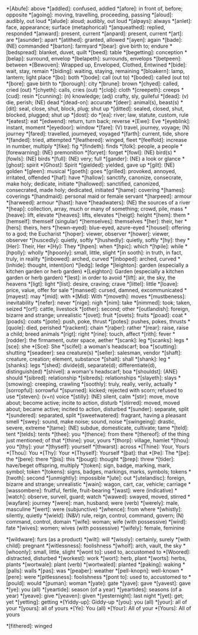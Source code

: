 <!--
Only add to this file abbreviations that only have one meaning.

Keep it in alphabetical order so that there are no duplicates.
-->

*[Abufe]: above
*[addled]: confused, addled
*[afore]: in front of, before; opposite
*[agoing]: moving, travelling, proceeding, passing
*[aloud]: audibly, out loud
*[alude]: aloud; audibly, out loud
*[alƿays]: always
*[anlet]: face, appearance; surface (metaphorical)
*[anqueathed]: replied, responded
*[anward]: present, current
*[anƿard]: present, current
*[art]: are
*[asunder]: apart
*[atithed]: granted, allowed
*[ayen]: again
*[bade]: (NE) commanded
*[barton]: farmyard
*[bear]: give birth to; endure
*[bedspread]: blanket, duvet, quilt
*[beed]: table
*[begetting]: conception
*[belap]: surround, envelop
*[belapeth]: surrounds, envelops
*[betƿeen]: between
*[Bewoven]: Wrapped up, Enveloped, Clothed, Entwined
*[bide]: wait, stay, remain
*[biding]: waiting, staying, remaining
*[bloakern]: lamp, lantern; light place
*[bo]: both
*[bode]: call (out to)
*[boded]: called (out to)
*[bore]: gave birth to
*[borough]: city
*[brune]: brown
*[chyed]: called, cried (out)
*[chyeth]: calls, cries (out)
*[cloþ]: cloth
*[creepeth]: creeps
*[cud]: resin
*[cunning]: (n) knowledge; (adj) crafty, sly, guileful
*[dead]: (v) die, perish; (NE) dead
*[dead-on]: accurate
*[deer]: animal(s), beast(s)
*[dit]: seal, close, shut, block, plug; shut up
*[ditted]: sealed, closed, shut, blocked, plugged; shut up
*[dost]: do
*[ea]: river; law, statute, custom, rule
*[eatest]: eat
*[edwend]: return, turn back; reverse
*[Ewe]: Eve
*[eyeblink]: instant, moment
*[eyedoor]: window
*[fare]: (V) travel, journey, voyage; (N) journey
*[fared]: travelled, journeyed, voyaged
*[farth]: current, tide, shore
*[fanded]: tried, attempted
*[feathered]: winged, fleet
*[feelfold]: increase in number, multiply
*[fike]: fig
*[findeth]: finds
*[folk]: people, a people
*[forewarning]: (NE) premonition
*[foryet]: forget
*[fowl]: (NE) bird(s)
*[fowls]: (NE) birds
*[full]: (NE) very; full
*[gander]: (NE) a look or glance
*[ghost]: spirit
*[Ghost]: Spirit
*[gielded]: yielded, gave up
*[gilt]: (NE) golden
*[gleen]: musical
*[goeth]: goes
*[grilled]: provoked, annoyed, irritated, offended
*[haf]: have
*[hallow]: sanctify, canonize, consecrate, make holy; dedicate, initiate
*[hallowed]: sanctified, canonized, consecrated, made holy; dedicated, initiated
*[hame]: covering
*[hames]: coverings
*[handmaid]: personal maid or female servant
*[harƿeed]: armour
*[harweed]: armour
*[hast]: have
*[headwaters]: (NE) the sources of a river
*[heap]: collection, array, much or many of something; crowd, pile, mass
*[heave]: lift, elevate
*[heaves]: lifts, elevates
*[heigt]: height
*[hem]: them
*[hemself]: themself (singular)
*[hemselves]: themselves
*[her]: their, her
*[hers]: theirs, hers
*[hewn-eyed]: blue-eyed, azure-eyed
*[housel]: offering to a god; the Eucharist
*[hoƿer]: viewer, observer
*[hower]: viewer, observer
*[huscedly]: quietly, softly
*[hushedly]: quietly, softly
*[hy]: they
*[Her]: Their, Her
*[Hy]: They
*[hƿen]: when
*[hƿic]: which
*[hƿile]: while
*[hƿolly]: wholly
*[hƿoonly]: small, little, slight
*[in sooth]: in truth, in fact, truly, in reality
*[inbowed]: arched, curved
*[inboƿed]: arched, curved
*[inhide]: thought, intent(ion)
*[ledg]: ledge
*[leighton]: garden (especially a kitchen garden or herb garden)
*[Leighton]: Garden (especially a kitchen garden or herb garden)
*[lest]: in order to avoid
*[lift]: air, the sky, the heavens
*[ligt]: light
*[list]: desire, craving; crave
*[littel]: little
*[loave]: price, value, offer for sale
*[mansed]: cursed, damned, excommunicated
*[mayest]: may
*[mid]: with
*[Mid]: With
*[moveth]: moves
*[mustbeness]: inevitability
*[nefer]: never
*[nige]: nigh
*[nim]: take
*[nimmed]: took; taken, seized
*[orf]: cattle, livestock
*[other]: second; other
*[outlandish]: foreign, bizarre and strange; unrealistic
*[ovet]: fruit
*[ovets]: fruits
*[poad]: coat
*[poads]: coats
*[pote]: push, poke, thrust
*[potes]: pushes, pokes, thrusts
*[quole]: died, perished
*[rackent]: chain
*[raþer]: rather
*[rear]: raise, raise a child; breed animals
*[rigt]: right
*[rine]: touch, affect
*[rith]: fever
*[rodder]: the firmament, outer space, aether
*[scank]: leg
*[scanks]: legs
*[sce]: she
*[Sce]: She
*[scifel]: a woman's headscarf; boa
*[scutting]: shutting
*[seadeer]: sea creature(s)
*[seller]: salesman, vendor
*[shaft]: creature, creation; element, substance
*[shalt]: shall
*[shank]: leg
*[shanks]: legs
*[shed]: divide(d), separate(d); differentiate(d), distinguish(ed)
*[shivel]: a woman's headscarf; boa
*[shouldst]: (ANE) should
*[sibred]: relationship
*[sibreds]: relationships
*[slayeth]: slays
*[smowing]: creeping, crawling
*[soothly]: truly, really, verily, actually
*[sorroƿful]: sorrowful
*[spurned]: kicked; rejected with scorn; refused to use
*[steven]: (v+n) voice
*[stilly]: (NE) silent, calm
*[stir]: move, move about; become active; incite to action, disturb
*[stirred]: moved, moved about; became active; incited to action, disturbed
*[sunder]: separate, split
*[sundered]: separated, split
*[sweetwatered]: fragrant, having a pleasant smell
*[swey]: sound, make noise; sound, noise
*[swingeing]: drastic, severe, extreme
*[tame]: (NE) subdue, domesticate, cultivate; tame
*[teld]: tent
*[telds]: tents
*[thee]: you
*[thence]: from there
*[thereof]: of the thing just mentioned; of that
*[thine]: your, yours
*[thorp]: village, hamlet
*[thou]: you
*[thy]: your
*[thyself]: yourself
*[thwarst]: across
*[Thine]: Your, Yours
*[Thou]: You
*[Thy]: Your
*[Thyself]: Yourself
*[þat]: that
*[Þe]: The
*[þe]: the
*[þere]: there
*[þis]: this
*[þougt]: thought
*[þreƿ]: threw
*[tider]: have/beget offspring, multiply
*[token]: sign, badge, marking, mark, symbol; token
*[tokens]: signs, badges, markings, marks, symbols; tokens
*[twoth]: second
*[unmightly]: impossible
*[ute]: out
*[utelandisc]: foreign, bizarre and strange; unrealistic
*[wain]: wagon, cart, car, vehicle; carriage
*[wassombere]: fruitful, fertile, fruit-bearing
*[wast]: were (indicative)
*[watch]: observe, surveil, guard; watch
*[wawed]: swayed, moved, stirred
*[wayfare]: journey
*[were]: man, husband; were (verb)
*[werely]: male, masculine
*[wert]: were (subjunctive)
*[whence]: from where
*[whistly]: silently, quietly
*[wield]: (N&V) rule, reign, control, command, govern; (N) command, control, domain
*[wife]: woman; wife (with possessive)
*[wird]: fate
*[wives]: women; wives (with possessive)
*[wifely]: female, feminine
<!-- *[willest]: will | Archaic -->
*[wildware]: furs (as a product)
*[wilt]: will
*[wissly]: certainly, surely
*[with child]: pregnant
*[witlessness]: foolishness
*[wholf]: arch, vault, the sky
*[whoonly]: small, little, slight
*[wont to]: used to, accustomed to
*[Woored]: distracted, disturbed
*[workest]: work
*[wort]: herb, plant
*[worts]: herbs, plants
*[wortwale]: plant (verb)
*[wortwaled]: planted
*[ƿaking]: waking
*[ƿalls]: walls
*[ƿas]: was
*[ƿeaþer]: weather
*[ƿell-knoƿn]: well-known
*[ƿere]: were
*[ƿitlessness]: foolishness
*[ƿont to]: used to, accustomed to
*[ƿould]: would
*[ƿuman]: woman
*[yate]: gate
*[yave]: gave
*[yavest]: gave
*[ye]: you (all)
*[yeartide]: season (of a year)
*[yeartides]: seasons (of a year)
*[yeave]: give
*[yeaven]: given
*[yesternight]: last night
*[yet]: get; yet
*[yetting]: getting
*[Yiddy-up]: Giddy-up
*[you]: you (all)
*[your]: all of your
*[yours]: all of yours
*[Ye]: You (all)
*[Your]: All of your
*[Yours]: All of yours

<!-- Uncertain below -->
*[fithered]: winged
<!-- *[going by]: according to | Use 'abiding by'-->
<!-- *[shapeless]: formless -->
